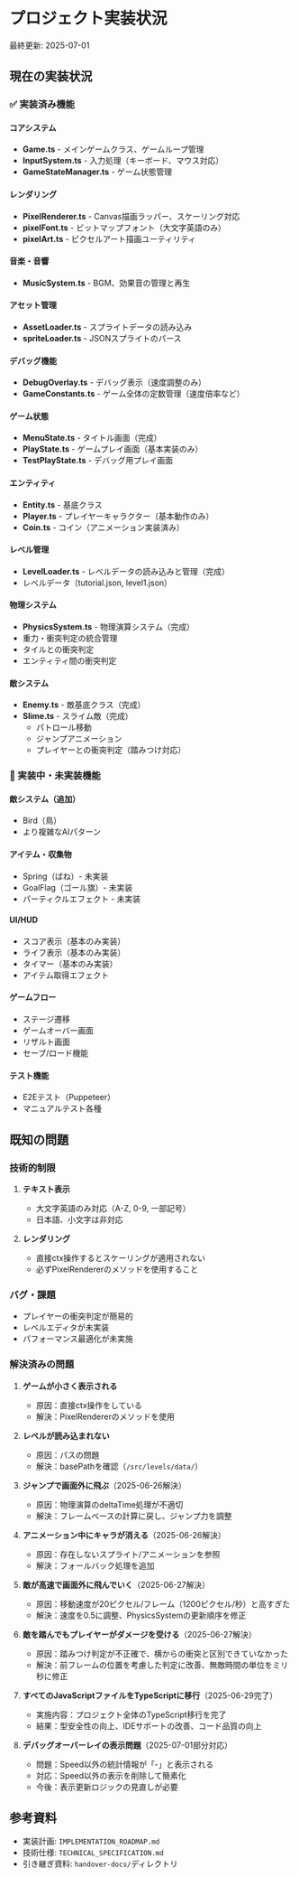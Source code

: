 # プロジェクト実装状況

最終更新: 2025-07-01

## 現在の実装状況

### ✅ 実装済み機能

#### コアシステム
- **Game.ts** - メインゲームクラス、ゲームループ管理
- **InputSystem.ts** - 入力処理（キーボード、マウス対応）
- **GameStateManager.ts** - ゲーム状態管理

#### レンダリング
- **PixelRenderer.ts** - Canvas描画ラッパー、スケーリング対応
- **pixelFont.ts** - ビットマップフォント（大文字英語のみ）
- **pixelArt.ts** - ピクセルアート描画ユーティリティ

#### 音楽・音響
- **MusicSystem.ts** - BGM、効果音の管理と再生

#### アセット管理
- **AssetLoader.ts** - スプライトデータの読み込み
- **spriteLoader.ts** - JSONスプライトのパース

#### デバッグ機能
- **DebugOverlay.ts** - デバッグ表示（速度調整のみ）
- **GameConstants.ts** - ゲーム全体の定数管理（速度倍率など）

#### ゲーム状態
- **MenuState.ts** - タイトル画面（完成）
- **PlayState.ts** - ゲームプレイ画面（基本実装のみ）
- **TestPlayState.ts** - デバッグ用プレイ画面

#### エンティティ
- **Entity.ts** - 基底クラス
- **Player.ts** - プレイヤーキャラクター（基本動作のみ）
- **Coin.ts** - コイン（アニメーション実装済み）

#### レベル管理
- **LevelLoader.ts** - レベルデータの読み込みと管理（完成）
- レベルデータ（tutorial.json, level1.json）

#### 物理システム
- **PhysicsSystem.ts** - 物理演算システム（完成）
- 重力・衝突判定の統合管理
- タイルとの衝突判定
- エンティティ間の衝突判定

#### 敵システム
- **Enemy.ts** - 敵基底クラス（完成）
- **Slime.ts** - スライム敵（完成）
  - パトロール移動
  - ジャンプアニメーション
  - プレイヤーとの衝突判定（踏みつけ対応）

### 🚧 実装中・未実装機能

#### 敵システム（追加）
- Bird（鳥）
- より複雑なAIパターン

#### アイテム・収集物
- Spring（ばね）- 未実装
- GoalFlag（ゴール旗）- 未実装
- パーティクルエフェクト - 未実装

#### UI/HUD
- スコア表示（基本のみ実装）
- ライフ表示（基本のみ実装）
- タイマー（基本のみ実装）
- アイテム取得エフェクト

#### ゲームフロー
- ステージ遷移
- ゲームオーバー画面
- リザルト画面
- セーブ/ロード機能

#### テスト機能
- E2Eテスト（Puppeteer）
- マニュアルテスト各種

## 既知の問題

### 技術的制限
1. **テキスト表示**
   - 大文字英語のみ対応（A-Z, 0-9, 一部記号）
   - 日本語、小文字は非対応

2. **レンダリング**
   - 直接ctx操作するとスケーリングが適用されない
   - 必ずPixelRendererのメソッドを使用すること

### バグ・課題
- プレイヤーの衝突判定が簡易的
- レベルエディタが未実装
- パフォーマンス最適化が未実施

### 解決済みの問題
1. **ゲームが小さく表示される**
   - 原因：直接ctx操作をしている
   - 解決：PixelRendererのメソッドを使用

2. **レベルが読み込まれない**
   - 原因：パスの問題
   - 解決：basePathを確認（`/src/levels/data/`）

3. **ジャンプで画面外に飛ぶ**（2025-06-26解決）
   - 原因：物理演算のdeltaTime処理が不適切
   - 解決：フレームベースの計算に戻し、ジャンプ力を調整

4. **アニメーション中にキャラが消える**（2025-06-26解決）
   - 原因：存在しないスプライト/アニメーションを参照
   - 解決：フォールバック処理を追加

5. **敵が高速で画面外に飛んでいく**（2025-06-27解決）
   - 原因：移動速度が20ピクセル/フレーム（1200ピクセル/秒）と高すぎた
   - 解決：速度を0.5に調整、PhysicsSystemの更新順序を修正

6. **敵を踏んでもプレイヤーがダメージを受ける**（2025-06-27解決）
   - 原因：踏みつけ判定が不正確で、横からの衝突と区別できていなかった
   - 解決：前フレームの位置を考慮した判定に改善、無敵時間の単位をミリ秒に修正

7. **すべてのJavaScriptファイルをTypeScriptに移行**（2025-06-29完了）
   - 実施内容：プロジェクト全体のTypeScript移行を完了
   - 結果：型安全性の向上、IDEサポートの改善、コード品質の向上

8. **デバッグオーバーレイの表示問題**（2025-07-01部分対応）
   - 問題：Speed以外の統計情報が「-」と表示される
   - 対応：Speed以外の表示を削除して簡素化
   - 今後：表示更新ロジックの見直しが必要

## 参考資料

- 実装計画: `IMPLEMENTATION_ROADMAP.md`
- 技術仕様: `TECHNICAL_SPECIFICATION.md`
- 引き継ぎ資料: `handover-docs/`ディレクトリ